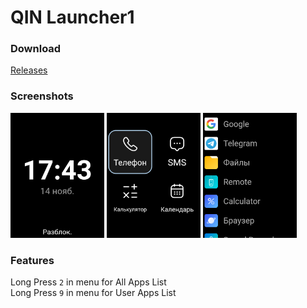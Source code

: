 # QIN Launcher1

### Download

[Releases](./releases/latest)

### Screenshots

<img src='./images/screen1.png' width='150'>
<img src='./images/screen2.png' width='150'>
<img src='./images/screen3.png' width='150'>

### Features

Long Press `2` in menu for All Apps List  
Long Press `9` in menu for User Apps List